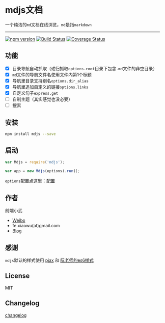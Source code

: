 # mdjs文档

一个纯洁的`md`文档在线浏览，`md`是指`markdown`

---

[![npm version](https://badge.fury.io/js/mdjs.svg)](https://badge.fury.io/js/mdjs) [![Build Status](https://travis-ci.org/xuexb/mdjs.svg?branch=master)](https://travis-ci.org/xuexb/mdjs) [![Coverage Status](https://coveralls.io/repos/xuexb/mdjs/badge.svg?branch=master&service=github)](https://coveralls.io/github/xuexb/mdjs?branch=master)

## 功能

- [x] 目录导航自动抓取（递归抓取`options.root`目录下包含`.md`文件的非空目录）
- [x] `md`文件的导航文件名使用文件内第1个标题
- [x] 导航里目录支持别名`options.dir_alias`
- [x] 导航里追加自定义的链接`options.links`
- [x] 自定义勾子`express.get`
- [ ] 自制主题（其实感觉也没必要）
- [ ] 搜索

## 安装

```bash
npm install mdjs --save
```

## 启动

```js
var Mdjs = require('mdjs');

var app = new Mdjs(options).run();
```

`options`配置点这里：[配置](options.md)

## 作者

前端小武

* [Weibo](http://weibo.com/pcxuexb)
* fe.xiaowu(at)gmail.com
* [Blog](https://xuexb.com/)

## 感谢

`mdjs`默认的样式使用 [pjax](https://github.com/welefen/pjax) 和 [阮老师的es6样式](http://es6.ruanyifeng.com/)

## License

MIT

## Changelog

[changelog](./changelog.md)